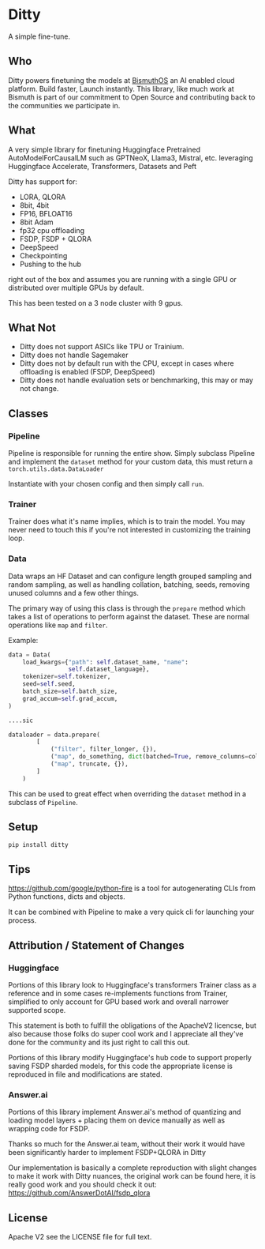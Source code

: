 # Ditty

A simple fine-tune.

## Who

Ditty powers finetuning the models at [BismuthOS](https://www.bismuthos.com) an AI enabled cloud platform. Build faster, Launch instantly. This library, like much work at Bismuth is part of our commitment to Open Source and contributing back to the communities we participate in.

## What
A very simple library for finetuning Huggingface Pretrained AutoModelForCausalLM such as GPTNeoX, Llama3, Mistral, etc. leveraging Huggingface Accelerate, Transformers, Datasets and Peft

Ditty has support for:
- LORA, QLORA
- 8bit, 4bit
- FP16, BFLOAT16
- 8bit Adam
- fp32 cpu offloading
- FSDP, FSDP + QLORA
- DeepSpeed
- Checkpointing
- Pushing to the hub

right out of the box and assumes you are running with a single GPU or distributed over multiple GPUs by default.

This has been tested on a 3 node cluster with 9 gpus.

## What Not
- Ditty does not support ASICs like TPU or Trainium.
- Ditty does not handle Sagemaker
- Ditty does not by default run with the CPU, except in cases where offloading is enabled (FSDP, DeepSpeed)
- Ditty does not handle evaluation sets or benchmarking, this may or may not change.

## Classes

### Pipeline

Pipeline is responsible for running the entire show. Simply subclass Pipeline and implement the `dataset` method for your custom data, this must return a `torch.utils.data.DataLoader`

Instantiate with your chosen config and then simply call `run`.

### Trainer

Trainer does what it's name implies, which is to train the model. You may never need to touch this if you're not interested in customizing the training loop.

### Data

Data wraps an HF Dataset and can configure length grouped sampling and random sampling, as well as handling collation, batching, seeds, removing unused columns and a few other things.

The primary way of using this class is through the `prepare` method which takes a list of operations to perform against the dataset. These are normal operations like `map` and `filter`.

Example:
```python
data = Data(
    load_kwargs={"path": self.dataset_name, "name":
                 self.dataset_language},
    tokenizer=self.tokenizer,
    seed=self.seed,
    batch_size=self.batch_size,
    grad_accum=self.grad_accum,
)

....sic

dataloader = data.prepare(
        [
            ("filter", filter_longer, {}),
            ("map", do_something, dict(batched=True, remove_columns=columns)), 
            ("map", truncate, {}),
        ]
    )
```

This can be used to great effect when overriding the `dataset` method in a subclass of `Pipeline`.

## Setup

```
pip install ditty
```


## Tips

https://github.com/google/python-fire is a tool for autogenerating CLIs from Python functions, dicts and objects.

It can be combined with Pipeline to make a very quick cli for launching your process.

## Attribution / Statement of Changes

### Huggingface

Portions of this library look to Huggingface's transformers Trainer class as a reference and in some cases re-implements functions from Trainer, simplified to only account for GPU based work and overall narrower supported scope.

This statement is both to fulfill the obligations of the ApacheV2 licencse, but also because those folks do super cool work and I appreciate all they've done for the community and its just right to call this out.

Portions of this library modify Huggingface's hub code to support properly saving FSDP sharded models, for this code the appropriate license is reproduced in file and modifications are stated.

### Answer.ai

Portions of this library implement Answer.ai's method of quantizing and loading model layers + placing them on device manually as well as wrapping code for FSDP. 

Thanks so much for the Answer.ai team, without their work it would have been significantly harder to implement FSDP+QLORA in Ditty

Our implementation is basically a complete reproduction with slight changes to make it work with Ditty nuances, the original work can be found here, it is really good work and you should check it out:
https://github.com/AnswerDotAI/fsdp_qlora

## License

Apache V2 see the LICENSE file for full text.
